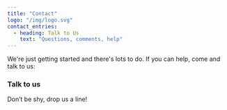 ```yaml
---
title: "Contact"
logo: "/img/logo.svg"
contact_entries:
  - heading: Talk to Us
    text: "Questions, comments, help"
---
```


We're just getting started and there's lots to do. If you can help, come and talk to us:

<h3 class="f4 b lh-title mb2">Talk to us</h3>

Don’t be shy, drop us a line!
